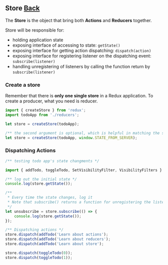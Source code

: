 ## Store [Back](./../react_redux.md)

The **Store** is the object that bring both **Actions** and **Reducers** together.

Store will be responsible for:

- holding application state
- exposing interface of accessing to state: `getState()`
- exposing interface for getting action dispatching: `dispatch(action)`
- exposing interface for registering listener on the dispatching event: `subscribe(listener)`
- handling unregistering of listeners by calling the function return by `subscribe(listener)`

### Create a store

Remember that there is **only one single store** in a Redux application. To create a producer, what you need is reducer.

```js
import { createStore } from 'redux';
import todoApp from './reducers';

let store = createStore(todoApp);

/** the second argument is optional, which is helpful in matching the state of the client to the state of the server. */
let store = createStore(todoApp, window.STATE_FROM_SERVER);
```

### Dispatching Actions

```js
/** testing todo app's state changments */

import { addTodo, toggleTodo, SetVisibilityFilter, VisibilityFilters } from './actions';

/** log out the initial state */
console.log(store.getState());

/** 
 * Every time the state changes, log it
 * Note that subscribe() returns a function for unregistering the listener
 */
let unsubscribe = store.subscribe(() => {
    console.log(store.getState());
});

/** Dispatching actions */
store.dispatch(addTodo('Learn about actions');
store.dispatch(addTodo('Learn about reducers');
store.dispatch(addTodo('Learn about store');

store.dispatch(toggleTodo(0));
store.dispatch(toggleTodo(1));
```
